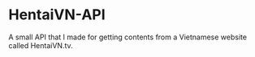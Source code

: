 # HentaiVN-API
A small API that I made for getting contents from a Vietnamese website called HentaiVN.tv.
